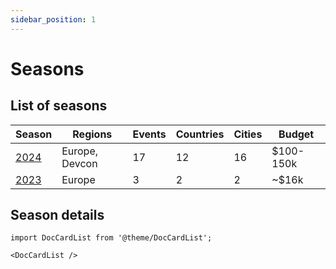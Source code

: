 ```yaml
---
sidebar_position: 1
---
```


# Seasons

## List of seasons

| Season | Regions | Events | Countries | Cities | Budget |
| --- | --- | --- | --- | --- | --- |
| [2024](./2024) | Europe, Devcon | 17 | 12 | 16 | $100-150k |
| [2023](./2023) | Europe | 3 | 2 | 2 | ~$16k |

## Season details

```mdx-code-block
import DocCardList from '@theme/DocCardList';

<DocCardList />
```